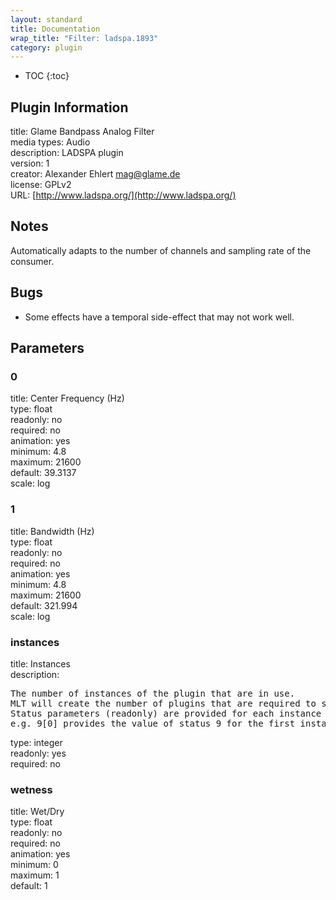 ```yaml
---
layout: standard
title: Documentation
wrap_title: "Filter: ladspa.1893"
category: plugin
---
```

* TOC
{:toc}

## Plugin Information

title: Glame Bandpass Analog Filter  
media types:
Audio  
description: LADSPA plugin  
version: 1  
creator: Alexander Ehlert <mag@glame.de>  
license: GPLv2  
URL: [http://www.ladspa.org/](http://www.ladspa.org/)  

## Notes

Automatically adapts to the number of channels and sampling rate of the consumer.

## Bugs

* Some effects have a temporal side-effect that may not work well.


## Parameters

### 0

title: Center Frequency (Hz)    
type: float  
readonly: no  
required: no  
animation: yes  
minimum: 4.8  
maximum: 21600  
default: 39.3137  
scale: log  

### 1

title: Bandwidth (Hz)    
type: float  
readonly: no  
required: no  
animation: yes  
minimum: 4.8  
maximum: 21600  
default: 321.994  
scale: log  

### instances

title: Instances    
description:
<pre>
The number of instances of the plugin that are in use.
MLT will create the number of plugins that are required to support the number of audio channels.
Status parameters (readonly) are provided for each instance and are accessed by specifying the instance number after the identifier (starting at zero).
e.g. 9[0] provides the value of status 9 for the first instance.
</pre>
type: integer  
readonly: yes  
required: no  

### wetness

title: Wet/Dry    
type: float  
readonly: no  
required: no  
animation: yes  
minimum: 0  
maximum: 1  
default: 1  


